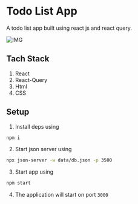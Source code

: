 # Todo List App
A todo list app built using react js and react query.

![IMG](https://github.com/SaadJamilAkhtar/Project-Images/blob/master/REACT-Query-1.png?raw=true)

## Tach Stack
1. React
2. React-Query
3. Html
4. CSS

## Setup
1. Install deps using
```bash
npm i
```
2. Start json server using 
```bash
npx json-server -w data/db.json -p 3500
```
3. Start app using
```bash
npm start
```
4. The application will start on port `3000`
